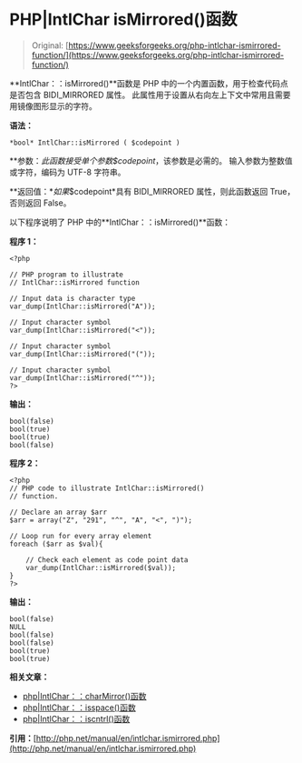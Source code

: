 # PHP|IntlChar isMirrored()函数

> Original: [https://www.geeksforgeeks.org/php-intlchar-ismirrored-function/](https://www.geeksforgeeks.org/php-intlchar-ismirrored-function/)

**IntlChar：：isMirrored()**函数是 PHP 中的一个内置函数，用于检查代码点是否包含 BIDI_MIRRORED 属性。 此属性用于设置从右向左上下文中常用且需要用镜像图形显示的字符。

**语法：**

```
*bool* IntlChar::isMirrored ( $codepoint )
```

**参数：**此函数接受单个参数*$codepoint*，该参数是必需的。 输入参数为整数值或字符，编码为 UTF-8 字符串。

**返回值：**如果*$codepoint*具有 BIDI_MIRRORED 属性，则此函数返回 True，否则返回 False。

以下程序说明了 PHP 中的**IntlChar：：isMirrored()**函数：

**程序 1：**

```
<?php

// PHP program to illustrate
// IntlChar::isMirrored function

// Input data is character type
var_dump(IntlChar::isMirrored("A"));

// Input character symbol
var_dump(IntlChar::isMirrored("<"));

// Input character symbol
var_dump(IntlChar::isMirrored("("));

// Input character symbol
var_dump(IntlChar::isMirrored("^"));
?>
```

**输出：**

```
bool(false)
bool(true)
bool(true)
bool(false)

```

**程序 2：**

```
<?php
// PHP code to illustrate IntlChar::isMirrored()
// function.

// Declare an array $arr
$arr = array("Z", "291", "^", "A", "<", ")");

// Loop run for every array element
foreach ($arr as $val){

    // Check each element as code point data
    var_dump(IntlChar::isMirrored($val));
}
?>
```

**输出：**

```
bool(false)
NULL
bool(false)
bool(false)
bool(true)
bool(true)

```

**相关文章：**

*   [php|IntlChar：：charMirror()函数](https://www.geeksforgeeks.org/php-intlcharcharmirror-function/)
*   [php|IntlChar：：isspace()函数](https://www.geeksforgeeks.org/php-intlcharisspace-function/)
*   [php|IntlChar：：iscntrl()函数](https://www.geeksforgeeks.org/php-intlchariscntrl-function/)

**引用：**[http://php.net/manual/en/intlchar.ismirrored.php](http://php.net/manual/en/intlchar.ismirrored.php)